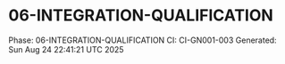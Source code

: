# 06-INTEGRATION-QUALIFICATION
Phase: 06-INTEGRATION-QUALIFICATION
CI: CI-GN001-003
Generated: Sun Aug 24 22:41:21 UTC 2025
